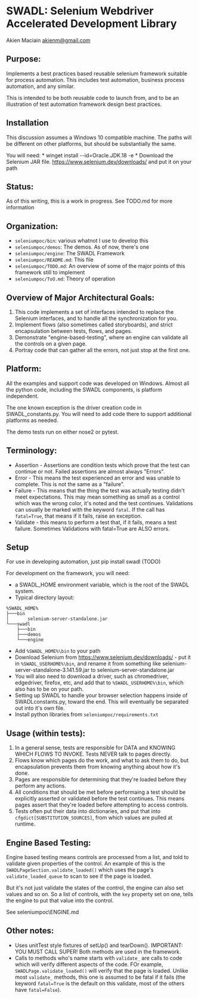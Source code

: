 # SWADL: Selenium Webdriver Accelerated Development Library
Akien Maciain akienm@gmail.com

## Purpose:
Implements a best practices based reusable selenium framework suitable for process automation. This includes test automation, business process automation, and any similar. 

This is intended to be both reusable code to launch from, and to be an illustration of test automation framework design best practices.

## Installation
This discussion assumes a Windows 10 compatible machine. The paths will be different on other
platforms, but should be substantially the same.

You will need:
    * winget install --id=Oracle.JDK.18  -e 
    * Download the Selenium JAR file. https://www.selenium.dev/downloads/
      and put it on your path

## Status:
As of this writing, this is a work in progress. See TODO.md for more information

## Organization:
* `seleniumpoc/bin`: various whatnot I use to develop this
* `seleniumpoc/demos`: The demos. As of now, there's one
* `seleniumpoc/engine`: The SWADL Framework
* `seleniumpoc/README.md`: This file
* `seleniumpoc/TODO.md`: An overview of some of the major points of this framework still to implement
* `seleniumpoc/ToO.md`: Theory of operation

## Overview of Major Architectural Goals:
1) This code implements a set of interfaces intended to replace the Selenium interfaces, and to handle all the synchronization for you.
3) Implement flows (also sometimes called storyboards), and strict encapsulation between tests, flows, and pages.
4) Demonstrate "engine-based-testing", where an engine can validate all the controls on a given page.
5) Portray code that can gather all the errors, not just stop at the first one.

## Platform:
All the examples and support code was developed on Windows. Almost all the python code, including the SWADL components, is platform independent. 

The one known exception is the driver creation code in SWADL_constants.py. You will need to add code there to support additional platforms as needed.

The demo tests run on either nose2 or pytest.

## Terminology:
- Assertion - Assertions are condition tests which prove that the test can continue or not. Failed assertions are almost always "Errors".
- Error - This means the test experienced an error and was unable to complete. This is not the same as a "failure".
- Failure - This means that the thing the test was actually testing didn't meet expectations. This may mean something as small as a control which was the wrong color, it's noted and the test continues. Validations can usually be marked with the keyword `fatal`. If the call has `fatal=True`, that means if it fails, raise an exception.
- Validate - this means to perform a test that, if it fails, means a test failure. Sometimes Validations with fatal=True are ALSO errors.

## Setup
For use in developing automation, just pip install swadl (TODO)

For development on the framework, you will need:
* a SWADL_HOME environment variable, which is the root of the SWADL system.
* Typical directory layout:
```
%SWADL_HOME%
├───bin
│       selenium-server-standalone.jar
└───swadl
    ├───bin
    ├───demos
    └───engine
```
* Add `%SWADL_HOME%\bin` to your path
* Download Selenium from https://www.selenium.dev/downloads/ - put it in `%SWADL_USERHOME%\bin`, and rename it from something like selenium-server-standalone-3.141.59.jar to selenium-server-standalone.jar
* You will also need to download a driver, such as chromedriver, edgedriver, firefox, etc, and add that to `%SWADL_USERHOME%\bin`, which also has to be on your path.
* Setting up SWADL to handle your browser selection happens inside of SWADLconstants.py, toward the end. This will eventually be separated out into it's own file.
* Install python libraries from `seleniumpoc/requirements.txt`

## Usage (within tests):
1) In a general sense, tests are responsible for DATA and KNOWING WHICH FLOWS TO INVOKE. Tests NEVER talk to pages directly.
2) Flows know which pages do the work, and what to ask them to do, but encapsulation prevents them from knowing anything about how it's done.
3) Pages are responsible for determining that they're loaded before they perform any actions.
4) All conditions that should be met before performaing a test should be explicitly asserted or validated before the test continues. This means pages assert that they're loaded before attempting to access controls.
5) Tests often put their data into dictionaries, and put that into `cfgdict[SUBSTITUTION_SOURCES]`, from which values are pulled at runtime.

## Engine Based Testing:
Engine based testing means controls are processed from a list, and told to validate given properties of the control. An example of this is the `SWADLPageSection.validate_loaded()` which uses the page's `validate_loaded_queue` to scan to see if the page is loaded.

But it's not just validate the states of the control, the engine can also set values and so on. So a list of controls, with the `key` property set on one, tells the engine to put that value into the control.

See seleniumpoc\ENGINE.md

## Other notes:
* Uses unitTest style fixtures of setUp() and tearDown(). IMPORTANT: YOU MUST CALL SUPER! Both methods are used in the framework.
* Calls to methods who's name starts with `validate_` are calls to code which will verify different aspects of the code. FOr example, `SWADLPage.validate_loaded()` will verify that the page is loaded. Unlike most `validate_` methods, this one is assumed to be fatal if it fails (the keyword `fatal=True` is the default on this validate, most of the others have `fatal=False`).
